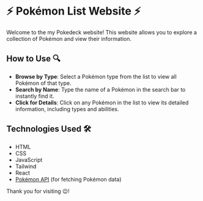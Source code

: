 # ⚡ Pokémon List Website ⚡

Welcome to the my Pokedeck website! This website allows you to explore a collection of Pokémon and view their information.

## How to Use 🔍

- **Browse by Type**: Select a Pokémon type from the list to view all Pokémon of that type.
- **Search by Name**: Type the name of a Pokémon in the search bar to instantly find it.
- **Click for Details**: Click on any Pokémon in the list to view its detailed information, including types and abilities.

## Technologies Used 🛠️

- HTML
- CSS
- JavaScript
- Tailwind
- React
- [Pokémon API](https://pokeapi.co/) (for fetching Pokémon data)

Thank you for visiting 😉!
